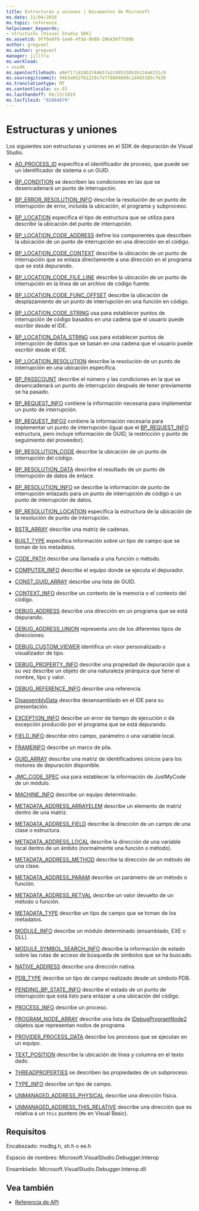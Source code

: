 ```yaml
---
title: Estructuras y uniones | Documentos de Microsoft
ms.date: 11/04/2016
ms.topic: reference
helpviewer_keywords:
- structures [Visual Studio SDK]
ms.assetid: 9ff0a8f8-1ee6-4fdd-8b80-206436ff589b
author: gregvanl
ms.author: gregvanl
manager: jillfra
ms.workload:
- vssdk
ms.openlocfilehash: e0ef171d24b3744657a2cb05338b2b124a6331c9
ms.sourcegitcommit: 94b3a052fb1229c7e7f8804b09c1d403385c7630
ms.translationtype: MT
ms.contentlocale: es-ES
ms.lasthandoff: 04/23/2019
ms.locfileid: "62864679"
---
```

# <a name="structures-and-unions"></a>Estructuras y uniones
Los siguientes son estructuras y uniones en el SDK de depuración de Visual Studio.

- [AD_PROCESS_ID](../../../extensibility/debugger/reference/ad-process-id.md) especifica el identificador de proceso, que puede ser un identificador de sistema o un GUID.

- [BP_CONDITION](../../../extensibility/debugger/reference/bp-condition.md) se describen las condiciones en las que se desencadenará un punto de interrupción.

- [BP_ERROR_RESOLUTION_INFO](../../../extensibility/debugger/reference/bp-error-resolution-info.md) describe la resolución de un punto de interrupción de error, incluida la ubicación, el programa y subproceso.

- [BP_LOCATION](../../../extensibility/debugger/reference/bp-location.md) especifica el tipo de estructura que se utiliza para describir la ubicación del punto de interrupción.

- [BP_LOCATION_CODE_ADDRESS](../../../extensibility/debugger/reference/bp-location-code-address.md) define los componentes que describen la ubicación de un punto de interrupción en una dirección en el código.

- [BP_LOCATION_CODE_CONTEXT](../../../extensibility/debugger/reference/bp-location-code-context.md) describe la ubicación de un punto de interrupción que se enlaza directamente a una dirección en el programa que se está depurando.

- [BP_LOCATION_CODE_FILE_LINE](../../../extensibility/debugger/reference/bp-location-code-file-line.md) describe la ubicación de un punto de interrupción en la línea de un archivo de código fuente.

- [BP_LOCATION_CODE_FUNC_OFFSET](../../../extensibility/debugger/reference/bp-location-code-func-offset.md) describe la ubicación de desplazamiento de un punto de interrupción en una función en código.

- [BP_LOCATION_CODE_STRING](../../../extensibility/debugger/reference/bp-location-code-string.md) usa para establecer puntos de interrupción de código basados en una cadena que el usuario puede escribir desde el IDE.

- [BP_LOCATION_DATA_STRING](../../../extensibility/debugger/reference/bp-location-data-string.md) usa para establecer puntos de interrupción de datos que se basan en una cadena que el usuario puede escribir desde el IDE.

- [BP_LOCATION_RESOLUTION](../../../extensibility/debugger/reference/bp-location-resolution.md) describe la resolución de un punto de interrupción en una ubicación específica.

- [BP_PASSCOUNT](../../../extensibility/debugger/reference/bp-passcount.md) describe el número y las condiciones en la que se desencadenará un punto de interrupción después de tener previamente se ha pasado.

- [BP_REQUEST_INFO](../../../extensibility/debugger/reference/bp-request-info.md) contiene la información necesaria para implementar un punto de interrupción.

- [BP_REQUEST_INFO2](../../../extensibility/debugger/reference/bp-request-info2.md) contiene la información necesaria para implementar un punto de interrupción (igual que el [BP_REQUEST_INFO](../../../extensibility/debugger/reference/bp-request-info.md) estructura, pero incluye información de GUID, la restricción y punto de seguimiento del proveedor).

- [BP_RESOLUTION_CODE](../../../extensibility/debugger/reference/bp-resolution-code.md) describe la ubicación de un punto de interrupción del código.

- [BP_RESOLUTION_DATA](../../../extensibility/debugger/reference/bp-resolution-data.md) describe el resultado de un punto de interrupción de datos de enlace.

- [BP_RESOLUTION_INFO](../../../extensibility/debugger/reference/bp-resolution-info.md) se describe la información de punto de interrupción enlazado para un punto de interrupción de código o un punto de interrupción de datos.

- [BP_RESOLUTION_LOCATION](../../../extensibility/debugger/reference/bp-resolution-location.md) especifica la estructura de la ubicación de la resolución de punto de interrupción.

- [BSTR_ARRAY](../../../extensibility/debugger/reference/bstr-array.md) describe una matriz de cadenas.

- [BUILT_TYPE](../../../extensibility/debugger/reference/built-type.md) especifica información sobre un tipo de campo que se toman de los metadatos.

- [CODE_PATH](../../../extensibility/debugger/reference/code-path.md) describe una llamada a una función o método.

- [COMPUTER_INFO](../../../extensibility/debugger/reference/computer-info.md) describe el equipo donde se ejecuta el depurador.

- [CONST_GUID_ARRAY](../../../extensibility/debugger/reference/const-guid-array.md) describe una lista de GUID.

- [CONTEXT_INFO](../../../extensibility/debugger/reference/context-info.md) describe un contexto de la memoria o el contexto del código.

- [DEBUG_ADDRESS](../../../extensibility/debugger/reference/debug-address.md) describe una dirección en un programa que se está depurando.

- [DEBUG_ADDRESS_UNION](../../../extensibility/debugger/reference/debug-address-union.md) representa uno de los diferentes tipos de direcciones.

- [DEBUG_CUSTOM_VIEWER](../../../extensibility/debugger/reference/debug-custom-viewer.md) identifica un visor personalizado o visualizador de tipo.

- [DEBUG_PROPERTY_INFO](../../../extensibility/debugger/reference/debug-property-info.md) describe una propiedad de depuración que a su vez describe un objeto de una naturaleza jerárquica que tiene el nombre, tipo y valor.

- [DEBUG_REFERENCE_INFO](../../../extensibility/debugger/reference/debug-reference-info.md) describe una referencia.

- [DisassemblyData](../../../extensibility/debugger/reference/disassemblydata.md) describe desensamblado en el IDE para su presentación.

- [EXCEPTION_INFO](../../../extensibility/debugger/reference/exception-info.md) describe un error de tiempo de ejecución o de excepción producido por el programa que se está depurando.

- [FIELD_INFO](../../../extensibility/debugger/reference/field-info.md) describe otro campo, parámetro o una variable local.

- [FRAMEINFO](../../../extensibility/debugger/reference/frameinfo.md) describe un marco de pila.

- [GUID_ARRAY](../../../extensibility/debugger/reference/guid-array.md) describe una matriz de identificadores únicos para los motores de depuración disponible.

- [JMC_CODE_SPEC](../../../extensibility/debugger/reference/jmc-code-spec.md) usa para establecer la información de JustMyCode de un módulo.

- [MACHINE_INFO](../../../extensibility/debugger/reference/machine-info.md) describe un equipo determinado.

- [METADATA_ADDRESS_ARRAYELEM](../../../extensibility/debugger/reference/metadata-address-arrayelem.md) describe un elemento de matriz dentro de una matriz.

- [METADATA_ADDRESS_FIELD](../../../extensibility/debugger/reference/metadata-address-field.md) describe la dirección de un campo de una clase o estructura.

- [METADATA_ADDRESS_LOCAL](../../../extensibility/debugger/reference/metadata-address-local.md) describe la dirección de una variable local dentro de un ámbito (normalmente una función o método).

- [METADATA_ADDRESS_METHOD](../../../extensibility/debugger/reference/metadata-address-method.md) describe la dirección de un método de una clase.

- [METADATA_ADDRESS_PARAM](../../../extensibility/debugger/reference/metadata-address-param.md) describe un parámetro de un método o función.

- [METADATA_ADDRESS_RETVAL](../../../extensibility/debugger/reference/metadata-address-retval.md) describe un valor devuelto de un método o función.

- [METADATA_TYPE](../../../extensibility/debugger/reference/metadata-type.md) describe un tipo de campo que se toman de los metadatos.

- [MODULE_INFO](../../../extensibility/debugger/reference/module-info.md) describe un módulo determinado (ensamblado, EXE o DLL).

- [MODULE_SYMBOL_SEARCH_INFO](../../../extensibility/debugger/reference/module-symbol-search-info.md) describe la información de estado sobre las rutas de acceso de búsqueda de símbolos que se ha buscado.

- [NATIVE_ADDRESS](../../../extensibility/debugger/reference/native-address.md) describe una dirección nativa.

- [PDB_TYPE](../../../extensibility/debugger/reference/pdb-type.md) describe un tipo de campo realizado desde un símbolo PDB.

- [PENDING_BP_STATE_INFO](../../../extensibility/debugger/reference/pending-bp-state-info.md) describe el estado de un punto de interrupción que está listo para enlazar a una ubicación del código.

- [PROCESS_INFO](../../../extensibility/debugger/reference/process-info.md) describe un proceso.

- [PROGRAM_NODE_ARRAY](../../../extensibility/debugger/reference/program-node-array.md) describe una lista de [IDebugProgramNode2](../../../extensibility/debugger/reference/idebugprogramnode2.md) objetos que representan nodos de programa.

- [PROVIDER_PROCESS_DATA](../../../extensibility/debugger/reference/provider-process-data.md) describe los procesos que se ejecutan en un equipo.

- [TEXT_POSITION](../../../extensibility/debugger/reference/text-position.md) describe la ubicación de línea y columna en el texto dado.

- [THREADPROPERTIES](../../../extensibility/debugger/reference/threadproperties.md) se describen las propiedades de un subproceso.

- [TYPE_INFO](../../../extensibility/debugger/reference/type-info.md) describe un tipo de campo.

- [UNMANAGED_ADDRESS_PHYSICAL](../../../extensibility/debugger/reference/unmanaged-address-physical.md) describe una dirección física.

- [UNMANAGED_ADDRESS_THIS_RELATIVE](../../../extensibility/debugger/reference/unmanaged-address-this-relative.md) describe una dirección que es relativa a un `this` puntero (`Me` en Visual Basic).

## <a name="requirements"></a>Requisitos
 Encabezado: msdbg.h, sh.h o ee.h

 Espacio de nombres:  Microsoft.VisualStudio.Debugger.Interop

 Ensamblado: Microsoft.VisualStudio.Debugger.Interop.dll

## <a name="see-also"></a>Vea también
- [Referencia de API](../../../extensibility/debugger/reference/api-reference-visual-studio-debugging.md)